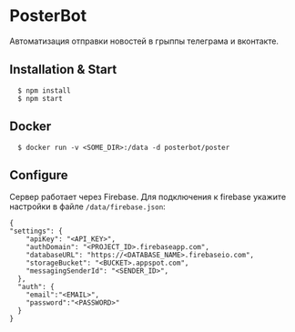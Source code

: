 PosterBot
=========

Автоматизация отправки новостей в грыппы телеграма и вконтакте.

Installation & Start
--------------------

```
  $ npm install
  $ npm start
```

Docker
------

```
  $ docker run -v <SOME_DIR>:/data -d posterbot/poster
```

Configure
---------
Сервер работает через Firebase. Для подключения к firebase укажите настройки в файле
`/data/firebase.json`:

```
{
"settings": {
    "apiKey": "<API_KEY>",
    "authDomain": "<PROJECT_ID>.firebaseapp.com",
    "databaseURL": "https://<DATABASE_NAME>.firebaseio.com",
    "storageBucket": "<BUCKET>.appspot.com",
    "messagingSenderId": "<SENDER_ID>",
  },
  "auth": {
    "email":"<EMAIL>",
    "password":"<PASSWORD>"
  }
}
```
